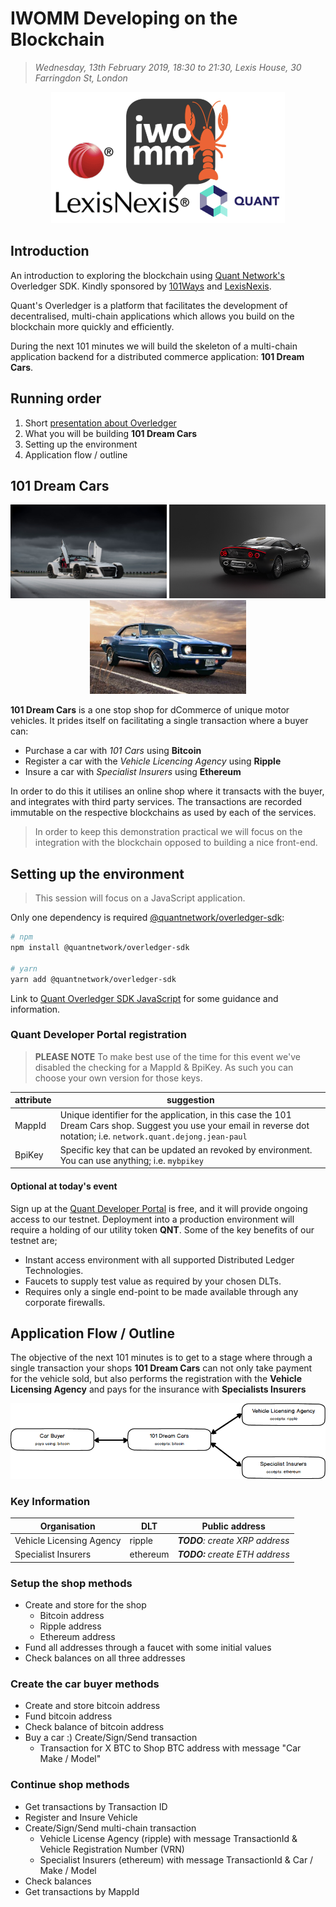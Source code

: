 # IWOMM Developing on the Blockchain

> *Wednesday, 13th February 2019, 18:30 to 21:30, Lexis House, 30 Farringdon St, London*

<p align="center">
    <img src="images/iwomm_blockchain_quant.jpeg">
</p>

## Introduction

An introduction to exploring the blockchain using [Quant Network's](https://www.quant.network) Overledger SDK. Kindly sponsored by [101Ways](https://www.101ways.com/) and [LexisNexis](http://www.lexisnexis.co.uk/en-uk/home.page).

Quant's Overledger is a platform that facilitates the development of decentralised, multi-chain applications which allows you build on the blockchain more quickly and efficiently.

During the next 101 minutes we will build the skeleton of a multi-chain application backend for a distributed commerce application: **101 Dream Cars**.

## Running order

1. Short [presentation about Overledger](documents/quant-101ways-iwomm-presentation_20190213.pptx)
2. What you will be building **101 Dream Cars**
3. Setting up the environment
4. Application flow / outline

## 101 Dream Cars

<p align="center">
    <img src="images/donkervoort-d8-gto-40-3-web.jpg" width="250" height="150">
    <img src="images/spycker_c8-Preliator.jpg" width="250" height="150">
    <img src="images/camaro-ss.jpg" width="250" height="150">
</p>

**101 Dream Cars** is a one stop shop for dCommerce of unique motor vehicles. It prides itself on facilitating a single transaction where a buyer can:

* Purchase a car with *101 Cars* using **Bitcoin**
* Register a car with the *Vehicle Licencing Agency* using **Ripple**
* Insure a car with *Specialist Insurers* using **Ethereum**

In order to do this it utilises an online shop where it transacts with the buyer, and integrates with third party services. The transactions are recorded immutable on the respective blockchains as used by each of the services.

> In order to keep this demonstration practical we will focus on the integration with the blockchain opposed to building a nice front-end.

## Setting up the environment

> This session will focus on a JavaScript application.

Only one dependency is required [@quantnetwork/overledger-sdk](https://www.npmjs.com/package/@quantnetwork/overledger-sdk):

```sh
# npm
npm install @quantnetwork/overledger-sdk

# yarn
yarn add @quantnetwork/overledger-sdk
```

Link to [Quant Overledger SDK JavaScript](https://github.com/quantnetwork/overledger-sdk-javascript) for some guidance and information.

### Quant Developer Portal registration

> **PLEASE NOTE** To make best use of the time for this event we've disabled the checking for a MappId & BpiKey. As such you can choose your own version for those keys.

|attribute|suggestion|
|---|---|
|MappId|Unique identifier for the application, in this case the 101 Dream Cars shop. Suggest you use your email in reverse dot notation; i.e. `network.quant.dejong.jean-paul`|
|BpiKey|Specific key that can be updated an revoked by environment. You can use anything; i.e. `mybpikey`|

#### Optional at today's event
Sign up at the [Quant Developer Portal](https://developer.quant.network) is free, and it will provide ongoing access to our testnet. Deployment into a production environment will require a holding of our utility token **QNT**. Some of the key benefits of our testnet are;

* Instant access environment with all supported Distributed Ledger Technologies.
* Faucets to supply test value as required by your chosen DLTs.
* Requires only a single end-point to be made available through any corporate firewalls.

## Application Flow / Outline

The objective of the next 101 minutes is to get to a stage where through a single transaction your shops **101 Dream Cars** can not only take payment for the vehicle sold, but also performs the registration with the **Vehicle Licensing Agency** and pays for the insurance with **Specialists Insurers**

<p align="center">
    <img src="images/101-dream-cars-overview.png">
</p>

### Key Information

|Organisation|DLT|Public address|
|---|---|---|
|Vehicle Licensing Agency|ripple|***TODO**: create XRP address*|
|Specialist Insurers|ethereum|***TODO:** create ETH address*|

### Setup the shop methods

* Create and store for the shop
  * Bitcoin address
  * Ripple address
  * Ethereum address
* Fund all addresses through a faucet with some initial values
* Check balances on all three addresses

### Create the car buyer methods

* Create and store bitcoin address
* Fund bitcoin address
* Check balance of bitcoin address
* Buy a car :) Create/Sign/Send transaction
  * Transaction for X BTC to Shop BTC address with message "Car Make / Model"

### Continue shop methods

* Get transactions by Transaction ID
* Register and Insure Vehicle
* Create/Sign/Send multi-chain transaction
  * Vehicle License Agency (ripple) with message TransactionId & Vehicle Registration Number (VRN)
  * Specialist Insurers (ethereum) with  message TransactionId & Car / Make / Model
* Check balances
* Get transactions by MappId

